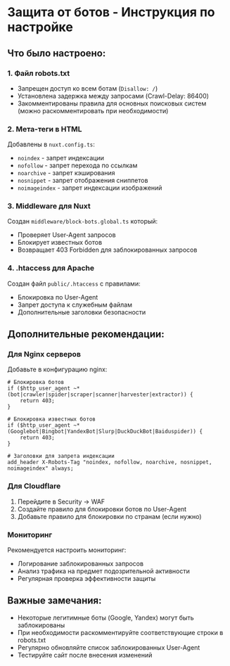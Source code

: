 # Защита от ботов - Инструкция по настройке

## Что было настроено:

### 1. Файл robots.txt

- Запрещен доступ ко всем ботам (`Disallow: /`)
- Установлена задержка между запросами (Crawl-Delay: 86400)
- Закомментированы правила для основных поисковых систем (можно раскомментировать при необходимости)

### 2. Мета-теги в HTML

Добавлены в `nuxt.config.ts`:

- `noindex` - запрет индексации
- `nofollow` - запрет перехода по ссылкам
- `noarchive` - запрет кэширования
- `nosnippet` - запрет отображения сниппетов
- `noimageindex` - запрет индексации изображений

### 3. Middleware для Nuxt

Создан `middleware/block-bots.global.ts` который:

- Проверяет User-Agent запросов
- Блокирует известных ботов
- Возвращает 403 Forbidden для заблокированных запросов

### 4. .htaccess для Apache

Создан файл `public/.htaccess` с правилами:

- Блокировка по User-Agent
- Запрет доступа к служебным файлам
- Дополнительные заголовки безопасности

## Дополнительные рекомендации:

### Для Nginx серверов

Добавьте в конфигурацию nginx:

```nginx
# Блокировка ботов
if ($http_user_agent ~* (bot|crawler|spider|scraper|scanner|harvester|extractor)) {
    return 403;
}

# Блокировка известных ботов
if ($http_user_agent ~* (Googlebot|Bingbot|YandexBot|Slurp|DuckDuckBot|Baiduspider)) {
    return 403;
}

# Заголовки для запрета индексации
add_header X-Robots-Tag "noindex, nofollow, noarchive, nosnippet, noimageindex" always;
```

### Для Cloudflare

1. Перейдите в Security → WAF
2. Создайте правило для блокировки ботов по User-Agent
3. Добавьте правило для блокировки по странам (если нужно)

### Мониторинг

Рекомендуется настроить мониторинг:

- Логирование заблокированных запросов
- Анализ трафика на предмет подозрительной активности
- Регулярная проверка эффективности защиты

## Важные замечания:

- Некоторые легитимные боты (Google, Yandex) могут быть заблокированы
- При необходимости раскомментируйте соответствующие строки в robots.txt
- Регулярно обновляйте список заблокированных User-Agent
- Тестируйте сайт после внесения изменений
